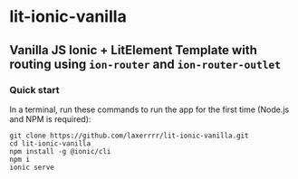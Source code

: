 # lit-ionic-vanilla
## Vanilla JS Ionic + LitElement Template with routing using `ion-router` and `ion-router-outlet`

### Quick start

In a terminal, run these commands to run the app for the first time (Node.js and NPM is required):

```
git clone https://github.com/laxerrrr/lit-ionic-vanilla.git
cd lit-ionic-vanilla
npm install -g @ionic/cli
npm i
ionic serve
```
